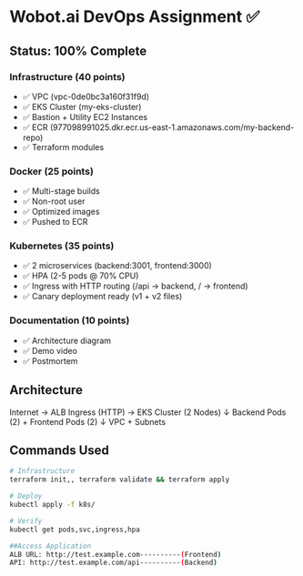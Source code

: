 # Wobot.ai DevOps Assignment ✅

## Status: 100% Complete

### Infrastructure (40 points)
- ✅ VPC (vpc-0de0bc3a160f31f9d)
- ✅ EKS Cluster (my-eks-cluster)
- ✅ Bastion + Utility EC2 Instances
- ✅ ECR (977098991025.dkr.ecr.us-east-1.amazonaws.com/my-backend-repo)
- ✅ Terraform modules

### Docker (25 points)
- ✅ Multi-stage builds
- ✅ Non-root user
- ✅ Optimized images
- ✅ Pushed to ECR

### Kubernetes (35 points)
- ✅ 2 microservices (backend:3001, frontend:3000)
- ✅ HPA (2-5 pods @ 70% CPU)
- ✅ Ingress with HTTP routing (/api → backend, / → frontend)
- ✅ Canary deployment ready (v1 + v2 files)

### Documentation (10 points)
- ✅ Architecture diagram
- ✅ Demo video
- ✅ Postmortem

## Architecture
Internet → ALB Ingress (HTTP) → EKS Cluster (2 Nodes)
↓
Backend Pods (2) + Frontend Pods (2)
↓
VPC + Subnets


## Commands Used
```bash
# Infrastructure
terraform init,, terraform validate && terraform apply

# Deploy
kubectl apply -f k8s/

# Verify
kubectl get pods,svc,ingress,hpa

##Access Application
ALB URL: http://test.example.com----------(Frontend)
API: http://test.example.com/api----------(Backend)
